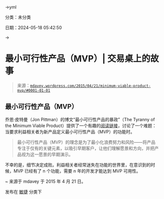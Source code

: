 →yml

分类：未分类

日期：2024-05-18 05:42:50

→

# 最小可行性产品（MVP）| 交易桌上的故事

> 来源：[`mdavey.wordpress.com/2015/04/21/minimum-viable-product-mvp/#0001-01-01`](https://mdavey.wordpress.com/2015/04/21/minimum-viable-product-mvp/#0001-01-01)

## 最小可行性产品（MVP）

乔恩·皮特曼（Jon Pittman）的博文“最小可行性产品的暴政”（The Tyranny of the Minimum Viable Product）提供了一个有趣的[阅读链接](https://medium.com/@jonhpittman/the-tyranny-of-the-minimum-viable-product-fb25e2e57e6e)，讨论了一个难题：当要求利益相关者为新产品定义最小可行性产品（MVP）的功能时。

> 最小可行性产品（MVP）的理念是为了最小化浪费努力和风险——将产品专注于仅有的关键元素，以吸引早期客户，让他们理解愿景和方向，并把产品视为这一愿景的早期演示。

不幸的是，细节决定成败。利益相关者经常迷失在功能的世界里，在意识到的时候，MVP 已经有了 n 个功能，需要 n 年的开发才能达到 MVP 可用性。

~ 来源于 mdavey 于 2015 年 4 月 21 日。

发布在 [敏捷](https://mdavey.wordpress.com/category/agile/) 分类下

